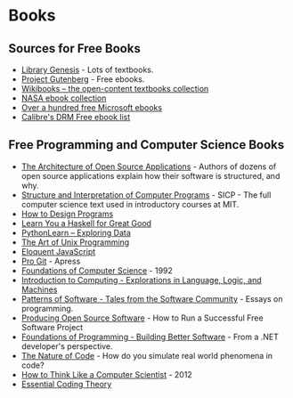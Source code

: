 # Books

## Sources for Free Books

* [Library Genesis](http://www.libgen.io/) - Lots of textbooks.
* [Project Gutenberg](http://www.gutenberg.org/) - Free ebooks.
* [Wikibooks – the open-content textbooks collection](https://en.wikibooks.org/wiki/Wikibooks:Card_Catalog_Office)
* [NASA ebook collection](http://www.nasa.gov/connect/ebooks/index.html)
* [Over a hundred free Microsoft ebooks](http://blogs.msdn.com/b/mssmallbiz/archive/2014/07/07/largest-collection-of-free-microsoft-ebooks-ever-including-windows-8-1-windows-8-windows-7-office-2013-office-365-office-2010-sharepoint-2013-dynamics-crm-powershell-exchange-server-lync-2013-system-center-azure-cloud-sql.aspx)
* [Calibre's DRM Free ebook list](http://drmfree.calibre-ebook.com/by/genre)

## Free Programming and Computer Science Books

* [The Architecture of Open Source Applications](http://www.aosabook.org/en/index.html) - Authors of dozens of open source applications explain how their software is structured, and why.
* [Structure and Interpretation of Computer Programs](http://mitpress.mit.edu/sicp/) - SICP - The full computer science text used in introductory courses at MIT.
* [How to Design Programs](http://htdp.org/)
* [Learn You a Haskell for Great Good](http://learnyouahaskell.com/)
* [PythonLearn – Exploring Data](http://www.pythonlearn.com/book.php)
* [The Art of Unix Programming](http://catb.org/~esr/writings/taoup/)
* [Eloquent JavaScript](http://eloquentjavascript.net/)
* [Pro Git](https://www.gitbook.io/book/gitbookio/progit) - Apress
* [Foundations of Computer Science](http://infolab.stanford.edu/~ullman/focs.html) - 1992
* [Introduction to Computing - Explorations in Language, Logic, and Machines](http://computingbook.org/)
* [Patterns of Software - Tales from the Software Community](http://dreamsongs.com/Files/PatternsOfSoftware.pdf) - Essays on programming.
* [Producing Open Source Software](https://producingoss.com/) - How to Run a Successful Free Software Project
* [Foundations of Programming - Building Better Software](http://openmymind.net/FoundationsOfProgramming.pdf) - From a .NET developer's perspective.
* [The Nature of Code](http://natureofcode.com/book/) - How do you simulate real world phenomena in code?
* [How to Think Like a Computer Scientist](http://openbookproject.net/thinkcs/python/english3e/) - 2012
* [Essential Coding Theory](https://www.cse.buffalo.edu/faculty/atri/courses/coding-theory/book/)
